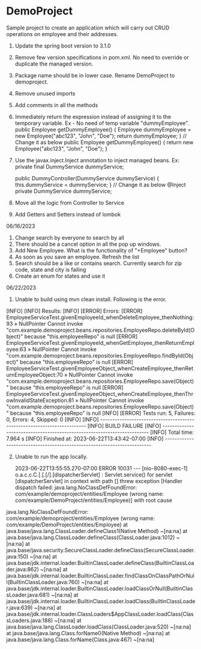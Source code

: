 # DemoProject

Sample project to create an application which will carry out CRUD operations on employee and their addresses. 


1. Update the spring boot version to 3.1.0
2. Remove few version specifications in pom.xml. No need to override or duplicate the managed version. 
3. Package name should be in lower case. Rename DemoProject to demoproject.
4. Remove unused imports
5. Add comments in all the methods
6. Immediately return the expression instead of assigning it to the temporary variable. 
	Ex - No need of temp variable "dummyEmployee".
	public Employee getDummyEmployee() {
        Employee dummyEmployee = new Employee("abc123", "John", "Doe");
        return dummyEmployee;
    }
    // Change it as below 
    public Employee getDummyEmployee() {
        return new Employee("abc123", "John", "Doe");
    }
7. Use the javax.inject.Inject annotation to inject managed beans. 
	Ex: 
    private final DummyService dummyService;

    public DummyController(DummyService dummyService) {
        this.dummyService = dummyService;
    }
    // Change it as below
    @Inject
    private DummyService dummyService;
8. Move all the logic from Controller to Service
9. Add Getters and Setters instead of lombok

06/16/2023
1. Change search by everyone to search by all
2. There should be a cancel option in all the pop up windows.
3. Add New Employee. What is the functionality of "+Employee" button?
4. As soon as you save an employee. Refresh the list
5. Search should be a like or contains search. Currently search for zip code, state and city is failing
6. Create an enum for states and use it

06/22/2023

1. Unable to build using mvn clean install. Following is the error. 

[INFO] 
[INFO] Results:
[INFO] 
[ERROR] Errors: 
[ERROR]   EmployeeServiceTest.givenEmployeeId_whenDeleteEmployee_thenNothing:93 » NullPointer Cannot invoke "com.example.demoproject.beans.repositories.EmployeeRepo.deleteById(Object)" because "this.employeeRepo" is null
[ERROR]   EmployeeServiceTest.givenEmployeeId_whenGetEmployee_thenReturnEmployee:63 » NullPointer Cannot invoke "com.example.demoproject.beans.repositories.EmployeeRepo.findById(Object)" because "this.employeeRepo" is null
[ERROR]   EmployeeServiceTest.givenEmployeeObject_whenCreateEmployee_thenReturnEmployeeObject:70 » NullPointer Cannot invoke "com.example.demoproject.beans.repositories.EmployeeRepo.save(Object)" because "this.employeeRepo" is null
[ERROR]   EmployeeServiceTest.givenEmployeeObject_whenCreateEmployee_thenThrowInvalidStateException:81 » NullPointer Cannot invoke "com.example.demoproject.beans.repositories.EmployeeRepo.save(Object)" because "this.employeeRepo" is null
[INFO] 
[ERROR] Tests run: 5, Failures: 0, Errors: 4, Skipped: 0
[INFO] 
[INFO] ------------------------------------------------------------------------
[INFO] BUILD FAILURE
[INFO] ------------------------------------------------------------------------
[INFO] Total time:  7.964 s
[INFO] Finished at: 2023-06-22T13:43:42-07:00
[INFO] ------------------------------------------------------------------------

2. Unable to run the app locally.

   2023-06-22T13:55:55.270-07:00 ERROR 10031 --- [nio-8080-exec-1] o.a.c.c.C.[.[.[/].[dispatcherServlet]    : Servlet.service() for servlet [dispatcherServlet] in context with path [] threw exception [Handler dispatch failed: java.lang.NoClassDefFoundError: com/example/demoproject/entities/Employee (wrong name: com/example/DemoProject/entities/Employee)] with root cause

java.lang.NoClassDefFoundError: com/example/demoproject/entities/Employee (wrong name: com/example/DemoProject/entities/Employee)
	at java.base/java.lang.ClassLoader.defineClass1(Native Method) ~[na:na]
	at java.base/java.lang.ClassLoader.defineClass(ClassLoader.java:1012) ~[na:na]
	at java.base/java.security.SecureClassLoader.defineClass(SecureClassLoader.java:150) ~[na:na]
	at java.base/jdk.internal.loader.BuiltinClassLoader.defineClass(BuiltinClassLoader.java:862) ~[na:na]
	at java.base/jdk.internal.loader.BuiltinClassLoader.findClassOnClassPathOrNull(BuiltinClassLoader.java:760) ~[na:na]
	at java.base/jdk.internal.loader.BuiltinClassLoader.loadClassOrNull(BuiltinClassLoader.java:681) ~[na:na]
	at java.base/jdk.internal.loader.BuiltinClassLoader.loadClass(BuiltinClassLoader.java:639) ~[na:na]
	at java.base/jdk.internal.loader.ClassLoaders$AppClassLoader.loadClass(ClassLoaders.java:188) ~[na:na]
	at java.base/java.lang.ClassLoader.loadClass(ClassLoader.java:520) ~[na:na]
	at java.base/java.lang.Class.forName0(Native Method) ~[na:na]
	at java.base/java.lang.Class.forName(Class.java:467) ~[na:na]

